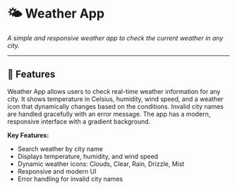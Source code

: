 # 🌤️ Weather App

 
*A simple and responsive weather app to check the current weather in any city.*

---

## 🔹 Features

Weather App allows users to check real-time weather information for any city. It shows temperature in Celsius, humidity, wind speed, and a weather icon that dynamically changes based on the conditions. Invalid city names are handled gracefully with an error message. The app has a modern, responsive interface with a gradient background.

**Key Features:**
- Search weather by city name
- Displays temperature, humidity, and wind speed
- Dynamic weather icons: Clouds, Clear, Rain, Drizzle, Mist
- Responsive and modern UI
- Error handling for invalid city names



